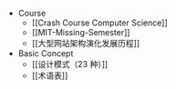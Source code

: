 - Course
	- [[Crash Course Computer Science]]
	- [[MIT-Missing-Semester]]
	- [[大型网站架构演化发展历程]]
- Basic Concept
	- [[设计模式（23 种）]]
	- [[术语表]]